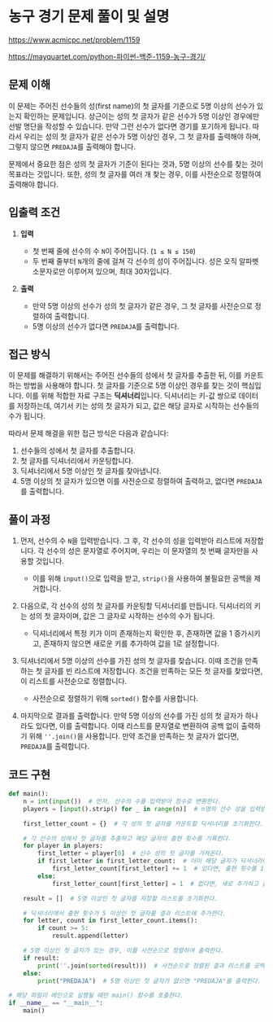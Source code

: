 # 농구 경기 문제 풀이 및 설명

<https://www.acmicpc.net/problem/1159>

<https://mayquartet.com/python-파이썬-백준-1159-농구-경기/>

## 문제 이해

이 문제는 주어진 선수들의 성(first name)의 첫 글자를 기준으로 5명 이상의 선수가 있는지 확인하는 문제입니다. 상근이는 성의 첫 글자가 같은 선수가 5명 이상인 경우에만 선발 명단을 작성할 수 있습니다. 만약 그런 선수가 없다면 경기를 포기하게 됩니다. 따라서 우리는 성의 첫 글자가 같은 선수가 5명 이상인 경우, 그 첫 글자를 출력해야 하며, 그렇지 않으면 `PREDAJA`를 출력해야 합니다.

문제에서 중요한 점은 성의 첫 글자가 기준이 된다는 것과, 5명 이상의 선수를 찾는 것이 목표라는 것입니다. 또한, 성의 첫 글자를 여러 개 찾는 경우, 이를 사전순으로 정렬하여 출력해야 합니다.

## 입출력 조건

1. **입력**

   - 첫 번째 줄에 선수의 수 `N`이 주어집니다. (`1 ≤ N ≤ 150`)
   - 두 번째 줄부터 `N`개의 줄에 걸쳐 각 선수의 성이 주어집니다. 성은 오직 알파벳 소문자로만 이루어져 있으며, 최대 30자입니다.

2. **출력**
   - 만약 5명 이상의 선수가 성의 첫 글자가 같은 경우, 그 첫 글자를 사전순으로 정렬하여 출력합니다.
   - 5명 이상의 선수가 없다면 `PREDAJA`를 출력합니다.

## 접근 방식

이 문제를 해결하기 위해서는 주어진 선수들의 성에서 첫 글자를 추출한 뒤, 이를 카운트하는 방법을 사용해야 합니다. 첫 글자를 기준으로 5명 이상인 경우를 찾는 것이 핵심입니다. 이를 위해 적합한 자료 구조는 **딕셔너리**입니다. 딕셔너리는 키-값 쌍으로 데이터를 저장하는데, 여기서 키는 성의 첫 글자가 되고, 값은 해당 글자로 시작하는 선수들의 수가 됩니다.

따라서 문제 해결을 위한 접근 방식은 다음과 같습니다:

1. 선수들의 성에서 첫 글자를 추출합니다.
2. 첫 글자를 딕셔너리에서 카운팅합니다.
3. 딕셔너리에서 5명 이상인 첫 글자를 찾아냅니다.
4. 5명 이상의 첫 글자가 있으면 이를 사전순으로 정렬하여 출력하고, 없다면 `PREDAJA`를 출력합니다.

## 풀이 과정

1. 먼저, 선수의 수 `N`을 입력받습니다. 그 후, 각 선수의 성을 입력받아 리스트에 저장합니다. 각 선수의 성은 문자열로 주어지며, 우리는 이 문자열의 첫 번째 글자만을 사용할 것입니다.

   - 이를 위해 `input()`으로 입력을 받고, `strip()`을 사용하여 불필요한 공백을 제거합니다.

2. 다음으로, 각 선수의 성의 첫 글자를 카운팅할 딕셔너리를 만듭니다. 딕셔너리의 키는 성의 첫 글자이며, 값은 그 글자로 시작하는 선수의 수가 됩니다.

   - 딕셔너리에서 특정 키가 이미 존재하는지 확인한 후, 존재하면 값을 1 증가시키고, 존재하지 않으면 새로운 키를 추가하여 값을 1로 설정합니다.

3. 딕셔너리에서 5명 이상의 선수를 가진 성의 첫 글자를 찾습니다. 이때 조건을 만족하는 첫 글자를 빈 리스트에 저장합니다. 조건을 만족하는 모든 첫 글자를 찾았다면, 이 리스트를 사전순으로 정렬합니다.

   - 사전순으로 정렬하기 위해 `sorted()` 함수를 사용합니다.

4. 마지막으로 결과를 출력합니다. 만약 5명 이상의 선수를 가진 성의 첫 글자가 하나라도 있다면, 이를 출력합니다. 이때 리스트를 문자열로 변환하여 공백 없이 출력하기 위해 `''.join()`을 사용합니다. 만약 조건을 만족하는 첫 글자가 없다면, `PREDAJA`를 출력합니다.

## 코드 구현

```python
def main():
    n = int(input())  # 먼저, 선수의 수를 입력받아 정수로 변환한다.
    players = [input().strip() for _ in range(n)]  # n명의 선수 성을 입력받고, 공백을 제거한 후 리스트로 저장한다.

    first_letter_count = {}  # 각 성의 첫 글자를 카운트할 딕셔너리를 초기화한다.

    # 각 선수의 성에서 첫 글자를 추출하고 해당 글자의 출현 횟수를 기록한다.
    for player in players:
        first_letter = player[0]  # 선수 성의 첫 글자를 가져온다.
        if first_letter in first_letter_count:  # 이미 해당 글자가 딕셔너리에 있는지 확인한다.
            first_letter_count[first_letter] += 1  # 있다면, 출현 횟수를 1 증가시킨다.
        else:
            first_letter_count[first_letter] = 1  # 없다면, 새로 추가하고 출현 횟수를 1로 설정한다.

    result = []  # 5명 이상인 첫 글자를 저장할 리스트를 초기화한다.

    # 딕셔너리에서 출현 횟수가 5 이상인 첫 글자를 결과 리스트에 추가한다.
    for letter, count in first_letter_count.items():
        if count >= 5:
            result.append(letter)

    # 5명 이상인 첫 글자가 있는 경우, 이를 사전순으로 정렬하여 출력한다.
    if result:
        print(''.join(sorted(result)))  # 사전순으로 정렬된 결과 리스트를 공백 없이 출력한다.
    else:
        print("PREDAJA")  # 5명 이상인 첫 글자가 없으면 "PREDAJA"를 출력한다.

# 해당 파일이 메인으로 실행될 때만 main() 함수를 호출한다.
if __name__ == "__main__":
    main()
```
